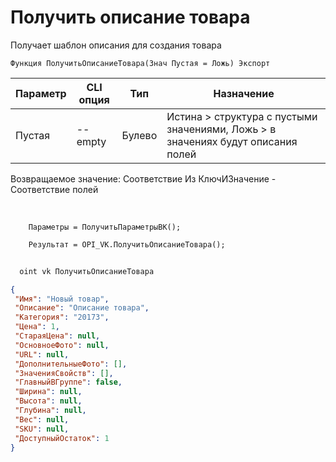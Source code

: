 ﻿---
sidebar_position: 8
---

# Получить описание товара
 Получает шаблон описания для создания товара



`Функция ПолучитьОписаниеТовара(Знач Пустая = Ложь) Экспорт`

  | Параметр | CLI опция | Тип | Назначение |
  |-|-|-|-|
  | Пустая | --empty | Булево | Истина > структура с пустыми значениями, Ложь > в значениях будут описания полей |

  
  Возвращаемое значение:   Соответствие Из КлючИЗначение - Соответствие полей

<br/>




```bsl title="Пример кода"
    Параметры = ПолучитьПараметрыВК();

    Результат = OPI_VK.ПолучитьОписаниеТовара();
```



```sh title="Пример команды CLI"
    
  oint vk ПолучитьОписаниеТовара

```

```json title="Результат"
{
 "Имя": "Новый товар",
 "Описание": "Описание товара",
 "Категория": "20173",
 "Цена": 1,
 "СтараяЦена": null,
 "ОсновноеФото": null,
 "URL": null,
 "ДополнительныеФото": [],
 "ЗначенияСвойств": [],
 "ГлавныйВГруппе": false,
 "Ширина": null,
 "Высота": null,
 "Глубина": null,
 "Вес": null,
 "SKU": null,
 "ДоступныйОстаток": 1
}
```
